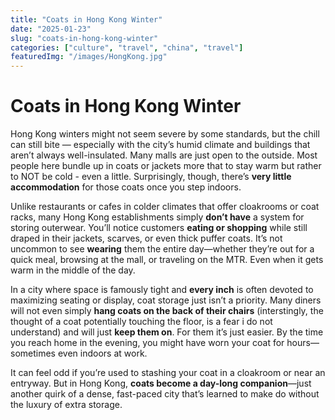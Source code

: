 ```yaml
---
title: "Coats in Hong Kong Winter"
date: "2025-01-23"
slug: "coats-in-hong-kong-winter"
categories: ["culture", "travel", "china", "travel"]
featuredImg: "/images/HongKong.jpg"
---
```


# Coats in Hong Kong Winter

Hong Kong winters might not seem severe by some standards, but the chill can still bite — especially with the city’s humid climate and buildings that aren’t always well-insulated. Many malls are just open to the outside.  Most people here bundle up in coats or jackets more that to stay warm but rather to NOT be cold - even a little.  Surprisingly, though, there’s **very little accommodation** for those coats once you step indoors.

Unlike restaurants or cafes in colder climates that offer cloakrooms or coat racks, many Hong Kong establishments simply **don’t have** a system for storing outerwear. You’ll notice customers **eating or shopping** while still draped in their jackets, scarves, or even thick puffer coats. It’s not uncommon to see **wearing** them the entire day—whether they’re out for a quick meal, browsing at the mall, or traveling on the MTR. Even when it gets warm in the middle of the day.

In a city where space is famously tight and **every inch** is often devoted to maximizing seating or display, coat storage just isn’t a priority. Many diners will not even simply **hang coats on the back of their chairs** (interstingly, the thought of a coat potentially touching the floor,  is a fear i do not understand) and will just  **keep them on**.  For them it’s just easier. By the time you reach home in the evening, you might have worn your coat for hours—sometimes even indoors at work.

It can feel odd if you’re used to stashing your coat in a cloakroom or near an entryway. But in Hong Kong, **coats become a day-long companion**—just another quirk of a dense, fast-paced city that’s learned to make do without the luxury of extra storage.